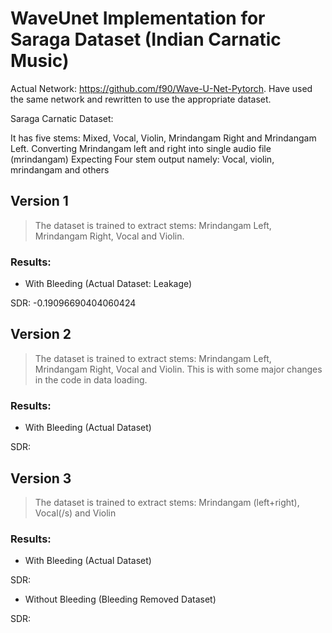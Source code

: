 # WaveUnet Implementation for Saraga Dataset (Indian Carnatic Music)

Actual Network: https://github.com/f90/Wave-U-Net-Pytorch. Have used the same network and rewritten to use the appropriate dataset.

Saraga Carnatic Dataset:

It has five stems: Mixed, Vocal, Violin, Mrindangam Right and Mrindangam Left.
Converting Mrindangam left and right into single audio file (mrindangam)
Expecting Four stem output namely: Vocal, violin, mrindangam and others


## Version 1

> The dataset is trained to extract stems: Mrindangam Left, Mrindangam Right, Vocal and Violin.

### Results:

- With Bleeding (Actual Dataset: Leakage)

SDR: -0.19096690404060424


## Version 2

> The dataset is trained to extract stems: Mrindangam Left, Mrindangam Right, Vocal and Violin. This is with some major changes in the code in data loading.

### Results:

- With Bleeding (Actual Dataset)

SDR: 


## Version 3

> The dataset is trained to extract stems: Mrindangam (left+right), Vocal(/s) and Violin

### Results:

- With Bleeding (Actual Dataset)

SDR: 

- Without Bleeding (Bleeding Removed Dataset)

SDR:
